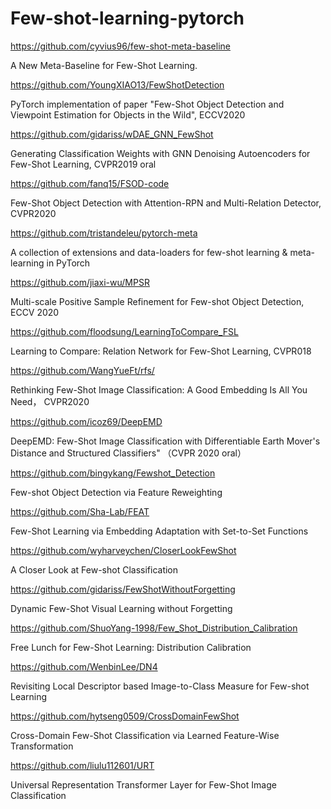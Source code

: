# Few-shot-learning-pytorch

https://github.com/cyvius96/few-shot-meta-baseline

A New Meta-Baseline for Few-Shot Learning.

https://github.com/YoungXIAO13/FewShotDetection

PyTorch implementation of paper "Few-Shot Object Detection and Viewpoint Estimation for Objects in the Wild", ECCV2020

https://github.com/gidariss/wDAE_GNN_FewShot

Generating Classification Weights with GNN Denoising Autoencoders for Few-Shot Learning, CVPR2019 oral

https://github.com/fanq15/FSOD-code

Few-Shot Object Detection with Attention-RPN and Multi-Relation Detector, CVPR2020

https://github.com/tristandeleu/pytorch-meta

A collection of extensions and data-loaders for few-shot learning & meta-learning in PyTorch

https://github.com/jiaxi-wu/MPSR

Multi-scale Positive Sample Refinement for Few-shot Object Detection, ECCV 2020

https://github.com/floodsung/LearningToCompare_FSL

Learning to Compare: Relation Network for Few-Shot Learning, CVPR018

https://github.com/WangYueFt/rfs/

Rethinking Few-Shot Image Classification: A Good Embedding Is All You Need， CVPR2020

https://github.com/icoz69/DeepEMD

DeepEMD: Few-Shot Image Classification with Differentiable Earth Mover's Distance and Structured Classifiers" （CVPR 2020 oral）

https://github.com/bingykang/Fewshot_Detection

Few-shot Object Detection via Feature Reweighting

https://github.com/Sha-Lab/FEAT

Few-Shot Learning via Embedding Adaptation with Set-to-Set Functions

https://github.com/wyharveychen/CloserLookFewShot

A Closer Look at Few-shot Classification

https://github.com/gidariss/FewShotWithoutForgetting

Dynamic Few-Shot Visual Learning without Forgetting

https://github.com/ShuoYang-1998/Few_Shot_Distribution_Calibration

Free Lunch for Few-Shot Learning: Distribution Calibration

https://github.com/WenbinLee/DN4

Revisiting Local Descriptor based Image-to-Class Measure for Few-shot Learning

https://github.com/hytseng0509/CrossDomainFewShot

Cross-Domain Few-Shot Classification via Learned Feature-Wise Transformation

https://github.com/liulu112601/URT

Universal Representation Transformer Layer for Few-Shot Image Classification

